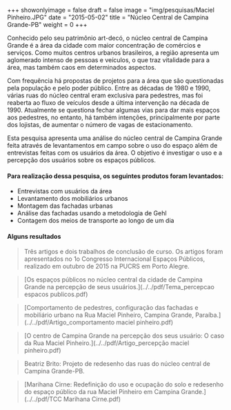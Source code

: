 +++
showonlyimage = false
draft = false
image = "img/pesquisas/Maciel Pinheiro.JPG"
date = "2015-05-02"
title = "Núcleo Central de Campina Grande-PB"
weight = 0
+++

Conhecido pelo seu patrimônio art-decó, o núcleo central de Campina Grande é a área da cidade com maior concentração de comércios e serviços. Como muitos centros urbanos brasileiros, a região apresenta um aglomerado intenso de pessoas e veículos, o que traz vitalidade para a área, mas também caos em determinados aspectos.
<!--more-->

Com frequência há propostas de projetos para a área que são questionadas pela população e pelo poder público. Entre as décadas de 1980 e 1990, várias ruas do núcleo central eram exclusiva para pedestres, mas foi reaberta ao fluxo de veículos desde a última intervenção na década de 1990. Atualmente se questiona fechar algumas vias para dar mais espaços aos pedestres, no entanto, há também intenções, principalmente por parte dos lojistas, de aumentar o número de vagas de estacionamento.

Esta pesquisa apresenta uma análise do núcleo central de Campina Grande feita através de levantamentos em campo sobre o uso do espaço além de entrevistas feitas com os usuários da área. O objetivo é investigar o uso e a percepção dos usuários sobre os espaços públicos.

#### Para realização dessa pesquisa, os seguintes produtos foram levantados:
* Entrevistas com usuários da área
* Levantamento dos mobiliários urbanos
* Montagem das fachadas urbanas
* Análise das fachadas usando a metodologia de Gehl
* Contagem dos meios de transporte ao longo de um dia



#### Alguns resultados
> Três artigos e dois trabalhos de conclusão de curso. Os artigos foram apresentados no  1o Congresso Internacional Espaços Públicos, realizado em outubro de 2015 na PUCRS em Porto Alegre.

> [Os espaços públicos no núcleo central da cidade de Campina Grande na percepção de seus usuários.](../../pdf/Tema_percepcao espacos publicos.pdf)

> [Comportamento de pedestres, configuração das fachadas e mobiliário urbano na Rua Maciel Pinheiro, Campina Grande, Paraíba.](../../pdf/Artigo_comportamento maciel pinheiro.pdf)

> [O centro de Campina Grande na percepção dos seus usuário: O caso da Rua Maciel Pinheiro.](../../pdf/Artigo_percepção maciel pinheiro.pdf)

> Beatriz Brito: Projeto de redesenho das ruas do núcleo central de Campina Grande-PB.

> [Marihana Cirne: Redefinição do uso e ocupação do solo e redesenho do espaço público da rua Maciel Pinheiro em Campina Grande.](../../pdf/TCC Marihana Cirne.pdf)
